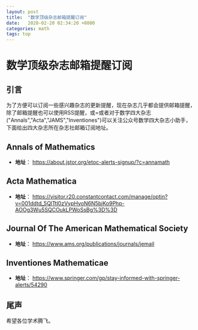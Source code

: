 ```yaml
---
layout: post
title:  "数学顶级杂志邮箱提醒订阅"
date:   2020-02-20 02:34:20 +0800
categories: math
tags: top
---
```


# 数学顶级杂志邮箱提醒订阅

## 引言

为了方便可以订阅一些感兴趣杂志的更新提醒，现在杂志几乎都会提供邮箱提醒，除了邮箱提醒也可以使用RSS提醒，或=或者对于数学四大杂志("Annals","Acta","JAMS","Inventiones")可以关注公众号数学四大杂志小助手，下面给出四大杂志所在杂志社邮箱订阅地址。

## Annals of Mathematics

- **地址**： 
<a href="https://about.jstor.org/etoc-alerts-signup/?c=annamath">https://about.jstor.org/etoc-alerts-signup/?c=annamath</a>

## Acta Mathematica

- **地址**： 
<a href="https://visitor.r20.constantcontact.com/manage/optin?v=001ddtd_5QlTtl0zVypHyoN6N5bjKo9Php-AOOg3Wu5SQCOukLPWoSsBg%3D%3D">https://visitor.r20.constantcontact.com/manage/optin?v=001ddtd_5QlTtl0zVypHyoN6N5bjKo9Php-AOOg3Wu5SQCOukLPWoSsBg%3D%3D</a>

## Journal Of The American Mathematical Society

- **地址**： 
<a href="https://www.ams.org/publications/journals/jemail">https://www.ams.org/publications/journals/jemail</a>

## Inventiones Mathematicae

- **地址**： 
<a href="https://www.springer.com/gp/stay-informed-with-springer-alerts/54290">https://www.springer.com/gp/stay-informed-with-springer-alerts/54290</a>

## 尾声

希望各位学术腾飞。